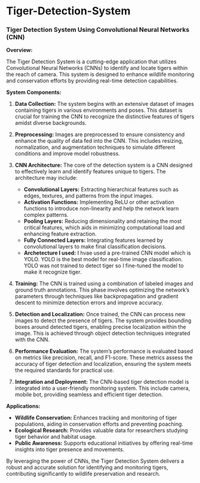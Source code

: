 # Tiger-Detection-System
### Tiger Detection System Using Convolutional Neural Networks (CNN)

**Overview:**

The Tiger Detection System is a cutting-edge application that utilizes Convolutional Neural Networks (CNNs) to identify and locate tigers within the reach of camera. This system is designed to enhance wildlife monitoring and conservation efforts by providing real-time detection capabilities.

**System Components:**

1. **Data Collection:**
   The system begins with an extensive dataset of images containing tigers in various environments and poses. This dataset is crucial for training the CNN to recognize the distinctive features of tigers amidst diverse backgrounds.

2. **Preprocessing:**
   Images are preprocessed to ensure consistency and enhance the quality of data fed into the CNN. This includes resizing, normalization, and augmentation techniques to simulate different conditions and improve model robustness.

3. **CNN Architecture:**
   The core of the detection system is a CNN designed to effectively learn and identify features unique to tigers. The architecture may include:
   - **Convolutional Layers:** Extracting hierarchical features such as edges, textures, and patterns from the input images.
   - **Activation Functions:** Implementing ReLU or other activation functions to introduce non-linearity and help the network learn complex patterns.
   - **Pooling Layers:** Reducing dimensionality and retaining the most critical features, which aids in minimizing computational load and enhancing feature extraction.
   - **Fully Connected Layers:** Integrating features learned by convolutional layers to make final classification decisions.
   - **Archetecture I used:** I hvae used a pre-trained CNN model which is YOLO. YOLO is the best model for real-time image classification. YOLO was not trained to detect tiger so I fine-tuned the model to make 
                              it recognize tiger.

4. **Training:**
   The CNN is trained using a combination of labeled images and ground truth annotations. This phase involves optimizing the network’s parameters through techniques like backpropagation and gradient descent to minimize detection errors and improve accuracy.

5. **Detection and Localization:**
   Once trained, the CNN can process new images to detect the presence of tigers. The system provides bounding boxes around detected tigers, enabling precise localization within the image. This is achieved through object detection techniques integrated with the CNN.

6. **Performance Evaluation:**
   The system’s performance is evaluated based on metrics like precision, recall, and F1-score. These metrics assess the accuracy of tiger detection and localization, ensuring the system meets the required standards for practical use.

7. **Integration and Deployment:**
   The CNN-based tiger detection model is integrated into a user-friendly monitoring system. This  include  camera, mobile bot, providing seamless and efficient tiger detection.

**Applications:**

- **Wildlife Conservation:** Enhances tracking and monitoring of tiger populations, aiding in conservation efforts and preventing poaching.
- **Ecological Research:** Provides valuable data for researchers studying tiger behavior and habitat usage.
- **Public Awareness:** Supports educational initiatives by offering real-time insights into tiger presence and movements.

By leveraging the power of CNNs, the Tiger Detection System delivers a robust and accurate solution for identifying and monitoring tigers, contributing significantly to wildlife preservation and research.
